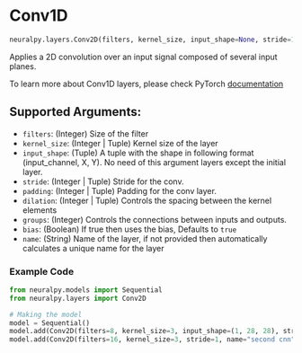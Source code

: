 # Conv1D

```python
neuralpy.layers.Conv2D(filters, kernel_size, input_shape=None, stride=1, padding=0, dilation=1, groups=1, bias=True, name=None)
```

Applies a 2D convolution over an input signal composed of several input planes.

To learn more about Conv1D layers, please check PyTorch [documentation](https://pytorch.org/docs/stable/nn.html#conv2d)

## Supported Arguments:

  - `filters`: (Integer) Size of the filter
  - `kernel_size`: (Integer | Tuple) Kernel size of the layer
  - `input_shape`: (Tuple) A tuple with the shape in following format (input_channel, X, Y). No need of this argument layers except the initial layer.
  - `stride`: (Integer | Tuple) Stride for the conv.
  - `padding`: (Integer | Tuple) Padding for the conv layer.
  - `dilation`: (Integer | Tuple) Controls the spacing between the kernel elements
  - `groups`: (Integer) Controls the connections between inputs and outputs.
  - `bias`: (Boolean) If true then uses the bias, Defaults to `true`
  - `name`: (String) Name of the layer, if not provided then automatically calculates a unique name for the layer

### Example Code

```python
from neuralpy.models import Sequential
from neuralpy.layers import Conv2D

# Making the model
model = Sequential()
model.add(Conv2D(filters=8, kernel_size=3, input_shape=(1, 28, 28), stride=1, name="first cnn"))
model.add(Conv2D(filters=16, kernel_size=3, stride=1, name="second cnn"))
```